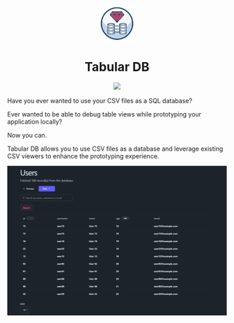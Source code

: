 <p align="center">
<img src="./logo.svg" width="80px" height="80px"/>
</p>
<h1 align="center">Tabular DB</h1>
<p align="center">
<img src="https://github.com/devcarlosmolero/tabular-db/actions/workflows/rspec.yml/badge.svg"/>
</p>

Have you ever wanted to use your CSV files as a SQL database?

Ever wanted to be able to debug table views while prototyping your application locally?

Now you can.

Tabular DB allows you to use CSV files as a database and leverage existing CSV viewers to enhance the prototyping experience.

![](/gif.gif)
